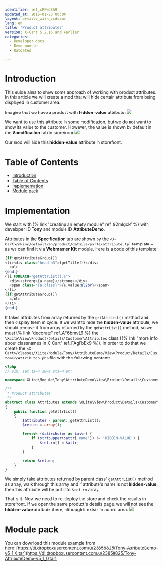 ```yaml
---
identifier: ref_cPPwdSA9
updated_at: 2015-01-23 00:00
layout: article_with_sidebar
lang: en
title: 'Product attributes'
version: X-Cart 5.2.16 and earlier
categories:
  - Developer docs
  - Demo module
  - Outdated

---
```


# Introduction

This guide aims to show some approach of working with product attributes. In this article we will create a mod that will hide certain attribute from being displayed in customer area.

Imagine that we have a product with **hidden-value** attribute:
![]({{site.baseurl}}/attachments/8225478/8356216.png)

We want to use this attribute in some modification, but we do not want to show its value to the customer. However, the value is shown by default in the **Specification** tab in storefront:![]({{site.baseurl}}/attachments/8225478/8356217.png)

Our mod will hide this **hidden-value** attribute in storefront.

# Table of Contents

*   [Introduction](#introduction)
*   [Table of Contents](#table-of-contents)
*   [Implementation](#implementation)
*   [Module pack](#module-pack)

# Implementation

We start with {% link "creating an empty module" ref_G2mlgckf %} with developer ID **Tony** and module ID **AttributeDemo**.

Attributes in the **Specification** tab are shown by the `<X-Cart>/skins/default/en/product/details/parts/attribute.tpl` template – as we can find it via **Webmaster Kit** module. Here is a code of this template:

```php
{if:getAttributeGroup()}
<li><div class="head-h3">{getTitle()}</div>
  <ul>
{end:}
<li FOREACH="getAttrList(),a">
  <div><strong>{a.name}</strong></div>
  <span class="{a.class}">{a.value:nl2br}</span>
</li>
{if:getAttributeGroup()}
  </ul>
</li>
{end:}
```

It takes attributes from array returned by the `getAttrList()` method and then display them in cycle. If we want to hide the **hidden-value** attribute, we should remove it from array returned by the `getAttrList()` method, so we must {% link "decorate" ref_AF6bmvL6 %} the `\XLite\View\Product\Details\Customer\Attributes` class ({% link "more info about classnames in X-Cart" ref_FAgFbEx9 %}). In order to do that we create the
`<X-Cart>/classes/XLite/Module/Tony/AttributeDemo/View/Product/Details/Customer/Attributes.php` file with the following content: 

```php
<?php
// vim: set ts=4 sw=4 sts=4 et:

namespace XLite\Module\Tony\AttributeDemo\View\Product\Details\Customer;

/**
 * Product attributes
 */
abstract class Attributes extends \XLite\View\Product\Details\Customer\Attributes implements \XLite\Base\IDecorator
{
    public function getAttrList()
    {
        $attributes = parent::getAttrList();
        $return = array();

        foreach ($attributes as $attr) {
            if (strtoupper($attr['name']) != 'HIDDEN-VALUE') {
                $return[] = $attr;
            }
        }

        return $return;
    }
}
```

We simply take attributes returned by parent class' `getAttrList()` method as array, walk through this array and if attribute's name is not **hidden-value**, then this attribute will be put into `$return` array.

That is it. Now we need to re-deploy the store and check the results in storefront. If we open the same product's details page, we will not see the **hidden-value** attribute there, although it exists in admin area. ![]({{site.baseurl}}/attachments/8225478/8356218.png)

# Module pack

You can download this module example from here: [https://dl.dropboxusercontent.com/u/23858825/Tony-AttributeDemo-v5_1_0.tar](https://dl.dropboxusercontent.com/u/23858825/Tony-AttributeDemo-v5_1_0.tar)
